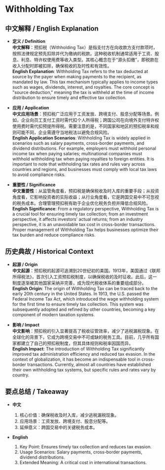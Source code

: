 # Withholding Tax

## 中文解释 / English Explanation

* **定义 / Definition**  
  **中文解释**：预扣税（Withholding Tax）是指支付方在向收款方支付款项时，按照法律规定预先扣除并代为缴纳的税款。这种税收机制通常适用于工资、股息、利息、特许权使用费等收入类型。其核心概念在于“源头扣缴”，即税款在收入分配时即被扣除，确保税收的及时性和有效性。  
  **English Explanation**: Withholding Tax refers to the tax deducted at source by the payer when making payments to the recipient, as mandated by law. This tax mechanism typically applies to income types such as wages, dividends, interest, and royalties. The core concept is "source deduction," meaning the tax is withheld at the time of income distribution to ensure timely and effective tax collection.

* **应用 / Application**  
  **中文应用场景**：预扣税广泛应用于工资发放、跨境支付、股息分配等场景。例如，企业向员工支付工资时需代扣个人所得税；跨国公司在向境外支付特许权使用费时需代扣预提所得税。需要注意的是，不同国家和地区的预扣税率和规则可能不同，企业需遵守当地税法以避免合规风险。  
  **English Application Scenarios**: Withholding Tax is widely applied in scenarios such as salary payments, cross-border payments, and dividend distributions. For example, employers must withhold personal income tax when paying salaries; multinational companies must withhold withholding tax when paying royalties to foreign entities. It is important to note that withholding tax rates and rules vary across countries and regions, and businesses must comply with local tax laws to avoid compliance risks.

* **重要性 / Significance**  
  **中文重要性**：从监管角度看，预扣税是确保税收及时入库的重要手段；从投资角度看，它影响投资者的实际收益；从行业角度看，它是跨国交易中不可忽视的税务成本。合理管理预扣税有助于企业优化税务负担并降低合规风险。  
  **English Significance**: From a regulatory perspective, Withholding Tax is a crucial tool for ensuring timely tax collection; from an investment perspective, it affects investors' actual returns; from an industry perspective, it is an unavoidable tax cost in cross-border transactions. Proper management of Withholding Tax helps businesses optimize their tax burden and reduce compliance risks.

## 历史典故 / Historical Context

* **起源 / Origin**  
  **中文起源**：预扣税的起源可追溯到20世纪初的美国。1913年，美国通过《联邦所得税法》，首次引入工资预扣税制度，以确保税收的及时征收。此后，这一制度逐渐被其他国家采纳并完善，成为现代税收体系的重要组成部分。  
  **English Origin**: The origin of Withholding Tax can be traced back to the early 20th century in the United States. In 1913, the U.S. passed the Federal Income Tax Act, which introduced the wage withholding system for the first time to ensure timely tax collection. This system was subsequently adopted and refined by other countries, becoming a key component of modern taxation systems.

* **影响 / Impact**  
  **中文影响**：预扣税的引入显著提高了税收征管效率，减少了逃税漏税现象。在全球化的背景下，它成为跨境交易中不可或缺的税务工具。目前，几乎所有国家都建立了自己的预扣税制度，但其具体规则和税率因国而异。  
  **English Impact**: The introduction of Withholding Tax significantly improved tax administration efficiency and reduced tax evasion. In the context of globalization, it has become an indispensable tool in cross-border transactions. Currently, almost all countries have established their own withholding tax systems, but specific rules and rates vary by country.

## 要点总结 / Takeaway

* **中文**  
  1. 核心价值：确保税收及时入库，减少逃税漏税现象。
  2. 应用场景：工资发放、跨境支付、股息分配等。
  3. 延伸意义：跨国交易中的关键税务成本。

* **English**  
  1. Key Point: Ensures timely tax collection and reduces tax evasion.
  2. Usage Scenarios: Salary payments, cross-border payments, dividend distributions.
  3. Extended Meaning: A critical cost in international transactions.
